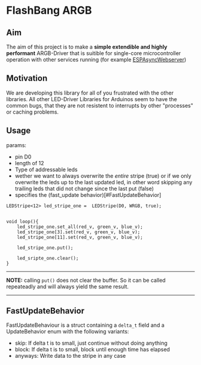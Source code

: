 # FlashBang ARGB

## Aim
The aim of this project is to make a **simple extendible and highly performant** ARGB-Driver that is suitible for single-core microcontroller operation with other services running (for example [ESPAsyncWebserver](https://github.com/me-no-dev/ESPAsyncWebServer))

## Motivation

We are developing this library for all of you frustrated with the other libraries. All other LED-Driver Libraries for Arduinos seem to have  the common bugs, that they are not resistent to interrupts by other "processes" or caching problems.


## Usage

params: 
 - pin D0
 - length of 12 
 - Type of addressable leds
 - wether we want to always overwrite the *entire* stripe (true) or if we only overwrite the leds up to the last updated led, in other word skipping any trailing leds that did not change since the last put (false)
 - specifies the (fast_update behavior)[#FastUpdateBehavior]
```arduino
LEDStripe<12> led_stripe_one =  LEDStripe(D0, WRGB, true); 


void loop(){
    led_stripe_one.set_all(red_v, green_v, blue_v);
    led_stripe_one[3].set(red_v, green_v, blue_v);
    led_stripe_one[11].set(red_v, green_v, blue_v);

    led_stripe_one.put();

    led_sripte_one.clear();
}
```

---

**NOTE:** calling ```put()``` does not clear the buffer. So it can be called repeateadly and will always yield the same result.

---


## FastUpdateBehavior

FastUpdateBehaviour is a struct containing a ```delta_t``` field and a UpdateBehavior enum with the following variants:
- skip: If delta t is to small, just continue without doing anything
- block: If delta t is to small, block until enough time has elapsed
- anyways: Write data to the stripe in any case 
